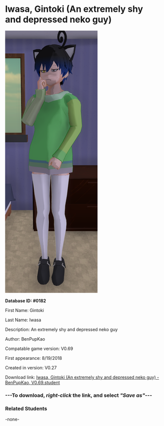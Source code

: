 # Iwasa, Gintoki (An extremely shy and depressed neko guy)

<img src="../../Files/Images/Iwasa, Gintoki (An extremely shy and depressed neko guy).png" title="Iwasa, Gintoki (An extremely shy and depressed neko guy) - BenPupKao, V0.69">

**Database ID: #0182**

First Name: Gintoki

Last Name: Iwasa

Description: An extremely shy and depressed neko guy

Author: BenPupKao

Compatable game version: V0.69

First appearance: 8/19/2018

Created in version: V0.27

Download link: <a href="https://raw.githubusercontent.com/Arbiter1223/Daigaku-Gurashi-Custom-Students/master/Files/Student%20Files/Iwasa%2C%20Gintoki%20(An%20extremely%20shy%20and%20depressed%20neko%20guy)%20-%20BenPupKao%2C%20V0.69.student">Iwasa, Gintoki (An extremely shy and depressed neko guy) - BenPupKao, V0.69.student</a>

### ---**To download, _right-click_ the link, and select _"Save as"_**---

### Related Students

-none-
